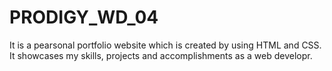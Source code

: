 # PRODIGY_WD_04
It is a pearsonal portfolio website which is created by using HTML and CSS. It showcases my skills, projects and accomplishments as a web developr.
